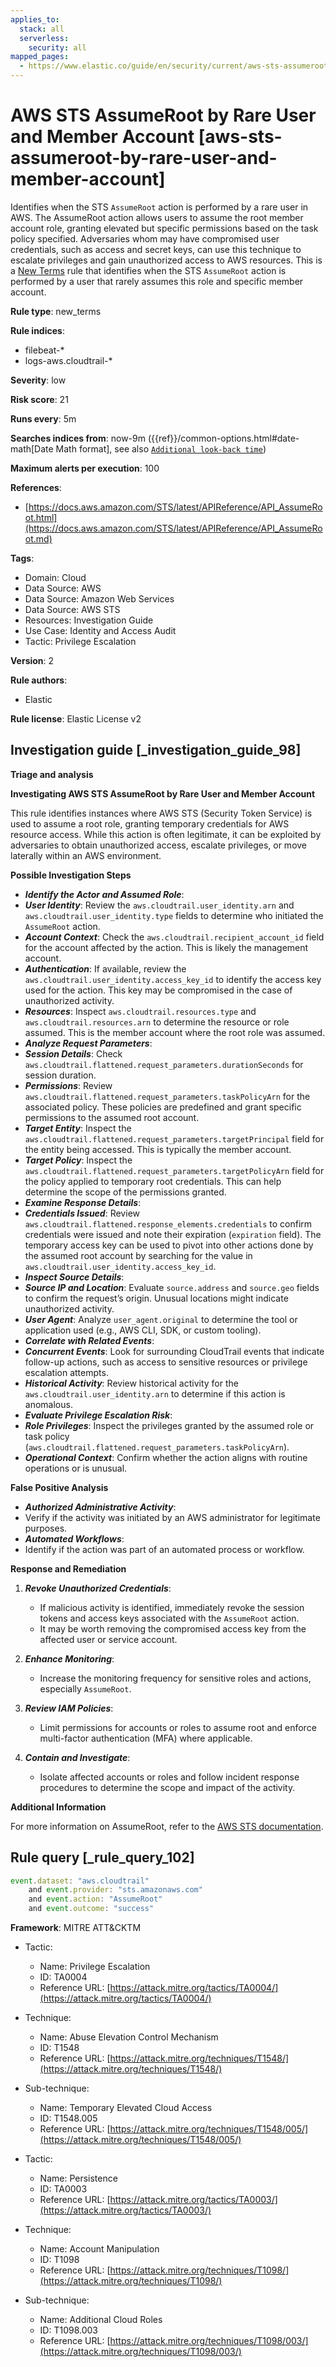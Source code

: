 ```yaml
---
applies_to:
  stack: all
  serverless:
    security: all
mapped_pages:
  - https://www.elastic.co/guide/en/security/current/aws-sts-assumeroot-by-rare-user-and-member-account.html
---
```


# AWS STS AssumeRoot by Rare User and Member Account [aws-sts-assumeroot-by-rare-user-and-member-account]

Identifies when the STS `AssumeRoot` action is performed by a rare user in AWS. The AssumeRoot action allows users to assume the root member account role, granting elevated but specific permissions based on the task policy specified. Adversaries whom may have compromised user credentials, such as access and secret keys, can use this technique to escalate privileges and gain unauthorized access to AWS resources. This is a [New Terms](docs-content://solutions/security/detect-and-alert/create-detection-rule.md#create-new-terms-rule) rule that identifies when the STS `AssumeRoot` action is performed by a user that rarely assumes this role and specific member account.

**Rule type**: new_terms

**Rule indices**:

* filebeat-*
* logs-aws.cloudtrail-*

**Severity**: low

**Risk score**: 21

**Runs every**: 5m

**Searches indices from**: now-9m ({{ref}}/common-options.html#date-math[Date Math format], see also [`Additional look-back time`](docs-content://solutions/security/detect-and-alert/create-detection-rule.md#rule-schedule))

**Maximum alerts per execution**: 100

**References**:

* [https://docs.aws.amazon.com/STS/latest/APIReference/API_AssumeRoot.html](https://docs.aws.amazon.com/STS/latest/APIReference/API_AssumeRoot.md)

**Tags**:

* Domain: Cloud
* Data Source: AWS
* Data Source: Amazon Web Services
* Data Source: AWS STS
* Resources: Investigation Guide
* Use Case: Identity and Access Audit
* Tactic: Privilege Escalation

**Version**: 2

**Rule authors**:

* Elastic

**Rule license**: Elastic License v2

## Investigation guide [_investigation_guide_98]

**Triage and analysis**

**Investigating AWS STS AssumeRoot by Rare User and Member Account**

This rule identifies instances where AWS STS (Security Token Service) is used to assume a root role, granting temporary credentials for AWS resource access. While this action is often legitimate, it can be exploited by adversaries to obtain unauthorized access, escalate privileges, or move laterally within an AWS environment.

**Possible Investigation Steps**

* ***Identify the Actor and Assumed Role***:
* ***User Identity***: Review the `aws.cloudtrail.user_identity.arn` and `aws.cloudtrail.user_identity.type` fields to determine who initiated the `AssumeRoot` action.
* ***Account Context***: Check the `aws.cloudtrail.recipient_account_id` field for the account affected by the action. This is likely the management account.
* ***Authentication***: If available, review the `aws.cloudtrail.user_identity.access_key_id` to identify the access key used for the action. This key may be compromised in the case of unauthorized activity.
* ***Resources***: Inspect `aws.cloudtrail.resources.type` and `aws.cloudtrail.resources.arn` to determine the resource or role assumed. This is the member account where the root role was assumed.
* ***Analyze Request Parameters***:
* ***Session Details***: Check `aws.cloudtrail.flattened.request_parameters.durationSeconds` for session duration.
* ***Permissions***: Review `aws.cloudtrail.flattened.request_parameters.taskPolicyArn` for the associated policy. These policies are predefined and grant specific permissions to the assumed root account.
* ***Target Entity***: Inspect the `aws.cloudtrail.flattened.request_parameters.targetPrincipal` field for the entity being accessed. This is typically the member account.
* ***Target Policy***: Inspect the `aws.cloudtrail.flattened.request_parameters.targetPolicyArn` field for the policy applied to temporary root credentials. This can help determine the scope of the permissions granted.
* ***Examine Response Details***:
* ***Credentials Issued***: Review `aws.cloudtrail.flattened.response_elements.credentials` to confirm credentials were issued and note their expiration (`expiration` field). The temporary access key can be used to pivot into other actions done by the assumed root account by searching for the value in `aws.cloudtrail.user_identity.access_key_id`.
* ***Inspect Source Details***:
* ***Source IP and Location***: Evaluate `source.address` and `source.geo` fields to confirm the request’s origin. Unusual locations might indicate unauthorized activity.
* ***User Agent***: Analyze `user_agent.original` to determine the tool or application used (e.g., AWS CLI, SDK, or custom tooling).
* ***Correlate with Related Events***:
* ***Concurrent Events***: Look for surrounding CloudTrail events that indicate follow-up actions, such as access to sensitive resources or privilege escalation attempts.
* ***Historical Activity***: Review historical activity for the `aws.cloudtrail.user_identity.arn` to determine if this action is anomalous.
* ***Evaluate Privilege Escalation Risk***:
* ***Role Privileges***: Inspect the privileges granted by the assumed role or task policy (`aws.cloudtrail.flattened.request_parameters.taskPolicyArn`).
* ***Operational Context***: Confirm whether the action aligns with routine operations or is unusual.

**False Positive Analysis**

* ***Authorized Administrative Activity***:
* Verify if the activity was initiated by an AWS administrator for legitimate purposes.
* ***Automated Workflows***:
* Identify if the action was part of an automated process or workflow.

**Response and Remediation**

1. ***Revoke Unauthorized Credentials***:

    * If malicious activity is identified, immediately revoke the session tokens and access keys associated with the `AssumeRoot` action.
    * It may be worth removing the compromised access key from the affected user or service account.

2. ***Enhance Monitoring***:

    * Increase the monitoring frequency for sensitive roles and actions, especially `AssumeRoot`.

3. ***Review IAM Policies***:

    * Limit permissions for accounts or roles to assume root and enforce multi-factor authentication (MFA) where applicable.

4. ***Contain and Investigate***:

    * Isolate affected accounts or roles and follow incident response procedures to determine the scope and impact of the activity.


**Additional Information**

For more information on AssumeRoot, refer to the [AWS STS documentation](https://docs.aws.amazon.com/STS/latest/APIReference/API_AssumeRoot.md).


## Rule query [_rule_query_102]

```js
event.dataset: "aws.cloudtrail"
    and event.provider: "sts.amazonaws.com"
    and event.action: "AssumeRoot"
    and event.outcome: "success"
```

**Framework**: MITRE ATT&CKTM

* Tactic:

    * Name: Privilege Escalation
    * ID: TA0004
    * Reference URL: [https://attack.mitre.org/tactics/TA0004/](https://attack.mitre.org/tactics/TA0004/)

* Technique:

    * Name: Abuse Elevation Control Mechanism
    * ID: T1548
    * Reference URL: [https://attack.mitre.org/techniques/T1548/](https://attack.mitre.org/techniques/T1548/)

* Sub-technique:

    * Name: Temporary Elevated Cloud Access
    * ID: T1548.005
    * Reference URL: [https://attack.mitre.org/techniques/T1548/005/](https://attack.mitre.org/techniques/T1548/005/)

* Tactic:

    * Name: Persistence
    * ID: TA0003
    * Reference URL: [https://attack.mitre.org/tactics/TA0003/](https://attack.mitre.org/tactics/TA0003/)

* Technique:

    * Name: Account Manipulation
    * ID: T1098
    * Reference URL: [https://attack.mitre.org/techniques/T1098/](https://attack.mitre.org/techniques/T1098/)

* Sub-technique:

    * Name: Additional Cloud Roles
    * ID: T1098.003
    * Reference URL: [https://attack.mitre.org/techniques/T1098/003/](https://attack.mitre.org/techniques/T1098/003/)



